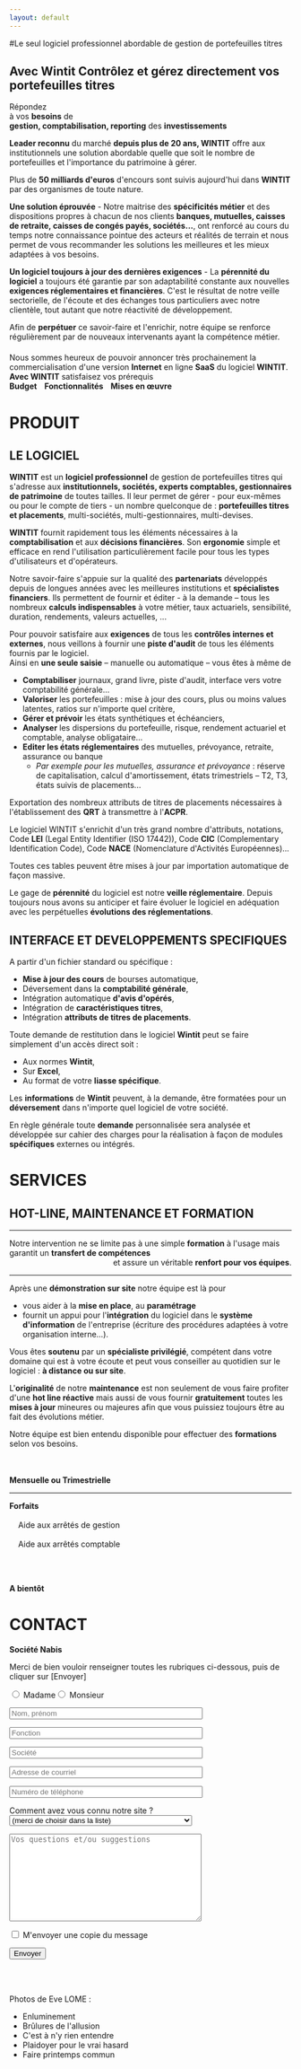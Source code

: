 ```yaml
---
layout: default
---
```


<div id="accueil"></div>

#Le seul logiciel professionnel abordable de gestion de portefeuilles titres

## Avec **Wintit** Contrôlez et gérez directement vos portefeuilles titres

<div class="border centered well-1">
Répondez <br/> à vos <b>besoins</b> de <br/> <strong>gestion, comptabilisation, reporting</strong> des <strong>investissements</strong>
</div>

**Leader reconnu** du marché **depuis plus de 20 ans, WINTIT** offre aux institutionnels une solution abordable quelle que soit le nombre de portefeuilles et l'importance du patrimoine à gérer.

Plus de **50 milliards d'euros** d'encours sont suivis aujourd'hui dans **WINTIT** par des organismes de toute nature.

<div class="pearls img img-left"></div>

**Une solution éprouvée** - Notre maitrise des **spécificités métier** et des dispositions propres à chacun de nos clients **banques, mutuelles, caisses de retraite, caisses de congés payés, sociétés...**, ont renforcé au cours du temps notre connaissance pointue des acteurs et réalités de terrain et nous permet de vous recommander les solutions les meilleures et les mieux adaptées à vos besoins.

**Un logiciel toujours à jour des dernières exigences** - La **pérennité du logiciel** a toujours été garantie par son adaptabilité constante aux nouvelles **exigences réglementaires et financières**.
C'est le résultat de notre veille sectorielle, de l'écoute et des échanges tous particuliers avec notre clientèle, tout autant que notre réactivité de développement.

Afin de **perpétuer** ce savoir-faire et l'enrichir, notre équipe se renforce régulièrement par de nouveaux intervenants ayant la compétence métier.

<div style="clear:both;"></div>

<div class="centered" style="margin-top:20px;">
Nous sommes heureux de pouvoir annoncer très prochainement la commercialisation d'une version <strong>Internet</strong> en ligne <strong>SaaS</strong> du logiciel <strong>WINTIT</strong>.
</div>

<div class="border centered well-2">
<b>Avec WINTIT</b> satisfaisez vos prérequis<br/>
<strong>Budget&nbsp;&nbsp;&nbsp;&nbsp;Fonctionnalités&nbsp;&nbsp;&nbsp;&nbsp;Mises en œuvre</strong>
</div>

# PRODUIT

## LE LOGICIEL

<div class="sky img img-right"></div>

**WINTIT** est un **logiciel professionnel** de gestion de portefeuilles titres qui s'adresse aux **institutionnels, sociétés, experts comptables, gestionnaires de patrimoine** de toutes tailles.
Il leur permet de gérer - pour eux-mêmes ou pour le compte de tiers - un nombre quelconque de : **portefeuilles titres et placements**, multi-sociétés, multi-gestionnaires, multi-devises.

**WINTIT** fournit rapidement tous les éléments nécessaires à la **comptabilisation** et aux **décisions financières**.
Son **ergonomie** simple et efficace en rend l'utilisation particulièrement facile pour tous les types d'utilisateurs et d'opérateurs.

Notre savoir-faire s'appuie sur la qualité des **partenariats** développés depuis de longues années avec les meilleures institutions et **spécialistes financiers**.
Ils permettent de fournir et éditer - à la demande – tous les nombreux **calculs indispensables** à votre métier, taux actuariels, sensibilité, duration, rendements, valeurs actuelles, ...

<div style="clear:both;"></div>

<div class="big">
Pour pouvoir satisfaire aux <strong>exigences</strong> de tous les <strong>contrôles internes et externes</strong>, nous veillons à fournir une <strong>piste d'audit</strong> de tous les éléments fournis par le logiciel.
</div>


<div class="border shadow gradient well-3">
Ainsi en <strong>une seule saisie</strong> – manuelle ou automatique – vous êtes à même de
</div>

* **Comptabiliser** journaux, grand livre, piste d'audit, interface vers votre comptabilité générale...
* **Valoriser** les portefeuilles : mise à jour des cours, plus ou moins values latentes, ratios sur n'importe quel critère,
* **Gérer et prévoir** les états synthétiques et échéanciers,
* **Analyser** les dispersions du portefeuille, risque, rendement actuariel et comptable, analyse obligataire...
* **Editer les états réglementaires** des mutuelles, prévoyance, retraite, assurance ou banque
  * *Par exemple pour les mutuelles, assurance et prévoyance* : réserve de capitalisation, calcul d'amortissement, états trimestriels – T2, T3, états suivis de placements...


<div class="border shadow gradient well-4">
Exportation des nombreux attributs de titres de placements nécessaires à l'établissement des <strong>QRT</strong> à transmettre à l'<strong>ACPR</strong>.
</div>

Le logiciel WINTIT s'enrichit d'un très grand nombre d'attributs, notations, Code **LEI** (Legal Entity Identifier (ISO 17442)), Code **CIC** (Complementary Identification Code), Code **NACE** (Nomenclature d'Activités Européennes)...

Toutes ces tables peuvent être mises à jour par importation automatique de façon massive.

<div class="border shadow gradient well-4">
Le gage de <strong>pérennité</strong> du logiciel est notre <strong>veille réglementaire</strong>. Depuis toujours nous avons su anticiper et faire évoluer le logiciel en adéquation avec les perpétuelles <strong>évolutions des réglementations</strong>.
</div>

## INTERFACE ET DEVELOPPEMENTS SPECIFIQUES

A partir d'un fichier standard ou spécifique :

<div class="wires img img-left"></div>

* **Mise à jour des cours** de bourses automatique,
* Déversement dans la **comptabilité générale**,
* Intégration automatique **d'avis d'opérés**,
* Intégration de **caractéristiques titres**,
* Intégration **attributs de titres de placements**.

<div style="clear:both;"></div>

Toute demande de restitution dans le logiciel **Wintit** peut se faire simplement d'un accès direct soit :

* Aux normes **Wintit**,
* Sur **Excel**,
* Au format de votre **liasse spécifique**.

<div class="border shadow gradient well-4">
Les <strong>informations</strong> de <strong>Wintit</strong> peuvent, à la demande, être formatées pour un <strong>déversement</strong> dans n'importe quel logiciel de votre société.
</div>

En règle générale toute **demande** personnalisée sera analysée et développée sur cahier des charges pour la réalisation à façon de modules **spécifiques** externes ou intégrés.

# SERVICES

## HOT-LINE, MAINTENANCE ET FORMATION

---------------------

<div class="well-5">
Notre intervention ne se limite pas à une simple <strong>formation</strong> à l'usage mais
<div class="centered">garantit un <strong>transfert de compétences</strong></div>
<div style="text-align:right;">et assure un véritable <strong>renfort pour vos équipes</strong>.</div>
</div>

---------------------

<div class="sparkles img img-left"></div>

Après une **démonstration sur site** notre équipe est là pour

  * vous aider à la **mise en place**, au **paramétrage**
  * fournit un appui pour l'**intégration** du logiciel dans le **système d'information** de l'entreprise (écriture des procédures adaptées à votre organisation interne…).

Vous êtes **soutenu** par un **spécialiste privilégié**, compétent dans votre domaine qui est à votre écoute et peut vous conseiller au quotidien sur le logiciel : **à distance ou sur site**.

L'**originalité** de notre **maintenance** est non seulement de vous faire profiter d'une **hot line réactive** mais aussi de vous fournir **gratuitement** toutes les **mises à jour** mineures ou majeures afin que vous puissiez toujours être au fait des évolutions métier.

<div style="clear:both;"></div>

Notre équipe est bien entendu disponible pour effectuer des **formations** selon vos besoins.

<div class="well-5">
  <div class="float-right-50 centered">
    <br/><br/>
    <strong>Mensuelle ou Trimestrielle</strong>
    <hr></hr>
  </div>
  <div class="float-left-50">
    <div class="arrow_box gradient">
    <strong>Forfaits</strong> <br/><br/>
     &nbsp;&nbsp;&nbsp;&nbsp;Aide aux arrêtés de gestion<br/><br/>
     &nbsp;&nbsp;&nbsp;&nbsp;Aide aux arrêtés comptable
    </div>
  </div>
</div>

<div style="clear:both;"></div>

<br/><br/>
<div class="well-5 centered">
    <strong>A bientôt</strong>
</div>

# CONTACT

<p class="Gras"><b>Société <span class="Nabis">Nabis</span></b></p>
<h6 id="sentMail"  hidden><b>Le mail de contact a été envoyé avec succès.</b></h6>
<h6 id="errorMail"  hidden><b>Erreur lors de l'envoi du mail.</b></h6>
<p>Merci de bien vouloir renseigner toutes les rubriques ci-dessous, puis de cliquer sur [Envoyer]<br />
<div role="form" class="wpcf7" id="wpcf7-f94-p80-o1" lang="en-US" dir="ltr">
<div class="screen-reader-response"></div>
<form method="post" class="wpcf7-form" novalidate="novalidate" id="formContact">
<div style="display: none;">
<input type="hidden" name="_wpcf7" value="94" />
<input type="hidden" name="_wpcf7_version" value="4.3" />
<input type="hidden" name="_wpcf7_locale" value="en_US" />
<input type="hidden" name="_wpcf7_unit_tag" value="wpcf7-f94-p80-o1" />
<input type="hidden" name="_wpnonce" value="141f91ca26" />
</div>
<p> <span class="wpcf7-form-control-wrap civilite"><span class="wpcf7-form-control wpcf7-radio"><span class="wpcf7-list-item first"><input type="radio" name="civilite" id="form_civilite_madame" value="Madame" />&nbsp;<span class="wpcf7-list-item-label">Madame</span></span><span class="wpcf7-list-item last"><input type="radio" name="civilite" id="form_civilite_monsieur" value="Monsieur" />&nbsp;<span class="wpcf7-list-item-label">Monsieur</span></span></span></span></p>
<p><span class="wpcf7-form-control-wrap name"><input type="text" id="form_name" name="name" value="" size="40" class="wpcf7-form-control wpcf7-text wpcf7-validates-as-required" aria-required="true" aria-invalid="false" placeholder="Nom, prénom" /></span> </p>
<p><span class="wpcf7-form-control-wrap function"><input type="text" id="form_function" name="function" value="" size="40" class="wpcf7-form-control wpcf7-text wpcf7-validates-as-required" aria-required="true" aria-invalid="false" placeholder="Fonction" /></span></p>
<p><span class="wpcf7-form-control-wrap company"><input type="text" id="form_company" name="company" value="" size="40" class="wpcf7-form-control wpcf7-text wpcf7-validates-as-required" aria-required="true" aria-invalid="false" placeholder="Société" /></span> </p>
<p> <span class="wpcf7-form-control-wrap email"><input type="email" id="form_email" name="email" value="" size="40" class="wpcf7-form-control wpcf7-text wpcf7-email wpcf7-validates-as-required wpcf7-validates-as-email" aria-required="true" aria-invalid="false" placeholder="Adresse de courriel" /></span></p>
<p> <span class="wpcf7-form-control-wrap phone"><input type="text" id="form_phone" name="phone" value="" size="40" class="wpcf7-form-control wpcf7-text wpcf7-validates-as-required" aria-required="true" aria-invalid="false" placeholder="Numéro de téléphone" /></span></p>
<p> Comment avez vous connu notre site ? <span class="wpcf7-form-control-wrap connaissance"><select id="form_connaissance" name="connaissance" class="wpcf7-form-control wpcf7-select wpcf7-validates-as-required" aria-required="true" aria-invalid="false"><option value="(merci de choisir dans la liste)">(merci de choisir dans la liste)</option><option value="par un moteur de recherche">par un moteur de recherche</option><option value="par une relation professionnelle ou personnelle">par une relation professionnelle ou personnelle</option><option value="par un mailing">par un mailing</option><option value="par un lien dans un forum ou un newsgroup">par un lien dans un forum ou un newsgroup</option><option value="par un lien depuis un autre site">par un lien depuis un autre site</option><option value="par un autre canal (merci de le préciser ci-dessous)">par un autre canal (merci de le préciser ci-dessous)</option></select></span></p>
<p><span class="wpcf7-form-control-wrap message"><textarea id="form_message" name="message" cols="40" rows="10" class="wpcf7-form-control wpcf7-textarea wpcf7-validates-as-required" aria-required="true" aria-invalid="false" placeholder="Vos questions et/ou suggestions"></textarea></span> </p>
<p><span class="wpcf7-form-control-wrap sendmymail"><span class="wpcf7-form-control wpcf7-checkbox"><span class="wpcf7-list-item first last"><input type="checkbox" id="sendmymail" name="sendmymail[]" value="M&#039;envoyer une copie du message" />&nbsp;<span class="wpcf7-list-item-label">M&#039;envoyer une copie du message</span></span></span></span></p>
<p><input id="submitContact" type="button" value="Envoyer" class="wpcf7-form-control wpcf7-submit" /></p>
<div class="wpcf7-response-output wpcf7-display-none"></div></form></div></p>

<br/><br/>

Photos de Eve LOME :

* Enluminement
* Brûlures de l'allusion
* C'est à n'y rien entendre
* Plaidoyer pour le vrai hasard
* Faire printemps commun
